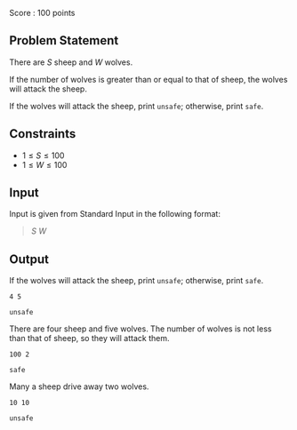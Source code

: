Score : $100$ points

## Problem Statement

There are $S$ sheep and $W$ wolves.

If the number of wolves is greater than or equal to that of sheep, the wolves will attack the sheep.

If the wolves will attack the sheep, print `unsafe`; otherwise, print `safe`.

## Constraints

- $1 \leq S \leq 100$
- $1 \leq W \leq 100$

## Input

Input is given from Standard Input in the following format:

> $S$ $W$

## Output

If the wolves will attack the sheep, print `unsafe`; otherwise, print `safe`.

```input1
4 5
```

```output1
unsafe
```

There are four sheep and five wolves. The number of wolves is not less than that of sheep, so they will attack them.

```input2
100 2
```

```output2
safe
```

Many a sheep drive away two wolves.

```input3
10 10
```

```output3
unsafe
```